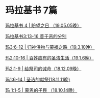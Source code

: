 # 玛拉基书    7篇

<a href="/node/27517">玛拉基书 4 | 盼望之日 （19.05.05晚）</a>

<a href="/node/27482">玛拉基书3:13-16 善于恶的分别</a>

<a href="/node/27361">玛3:6-12 | 归神供物与蒙福之路（19.3.10晚）</a>

<a href="/node/27314">玛2:10-16 | 百姓应有的圣洁生活（19.1.6晚）</a>

<a href="/node/27291">玛2:1-9 | 给祭司的诫命（18.12.09晚）</a>

<a href="/node/26661">玛1:6-14 | 圣洁的献祭(18.11.11晚)</a>

<a href="/node/26619">玛 1:1-5 | 蒙恩的子民 （18.10.14晚）</a>